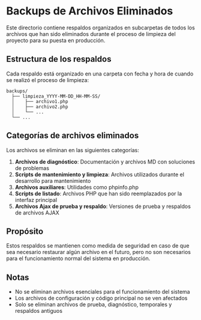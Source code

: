 # Backups de Archivos Eliminados

Este directorio contiene respaldos organizados en subcarpetas de todos los archivos que han sido eliminados durante el proceso de limpieza del proyecto para su puesta en producción.

## Estructura de los respaldos

Cada respaldo está organizado en una carpeta con fecha y hora de cuando se realizó el proceso de limpieza:

```
backups/
  ├── limpieza_YYYY-MM-DD_HH-MM-SS/
  │    ├── archivo1.php
  │    ├── archivo2.php
  │    └── ...
  └── ...
```

## Categorías de archivos eliminados

Los archivos se eliminan en las siguientes categorías:

1. **Archivos de diagnóstico**: Documentación y archivos MD con soluciones de problemas
2. **Scripts de mantenimiento y limpieza**: Archivos utilizados durante el desarrollo para mantenimiento
3. **Archivos auxiliares**: Utilidades como phpinfo.php
4. **Scripts de listado**: Archivos PHP que han sido reemplazados por la interfaz principal
5. **Archivos Ajax de prueba y respaldo**: Versiones de prueba y respaldos de archivos AJAX

## Propósito

Estos respaldos se mantienen como medida de seguridad en caso de que sea necesario restaurar algún archivo en el futuro, pero no son necesarios para el funcionamiento normal del sistema en producción.

## Notas

- No se eliminan archivos esenciales para el funcionamiento del sistema
- Los archivos de configuración y código principal no se ven afectados
- Solo se eliminan archivos de prueba, diagnóstico, temporales y respaldos antiguos
